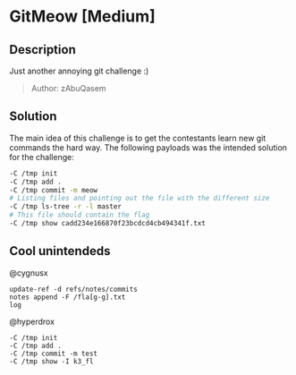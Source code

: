# GitMeow [Medium]
## Description
Just another annoying git challenge :)

> Author: zAbuQasem


## Solution
The main idea of this challenge is to get the contestants learn new git commands the hard way. The following payloads was the intended solution for the challenge:
```sh
-C /tmp init
-C /tmp add .
-C /tmp commit -m meow
# Listing files and pointing out the file with the different size
-C /tmp ls-tree -r -l master
# This file should contain the flag
-C /tmp show cadd234e166870f23bcdcd4cb494341f.txt
```
## Cool unintendeds
@cygnusx
```
update-ref -d refs/notes/commits
notes append -F /fla[g-g].txt
log
```
@hyperdrox
```
-C /tmp init
-C /tmp add .
-C /tmp commit -m test
-C /tmp show -I k3_fl
```
